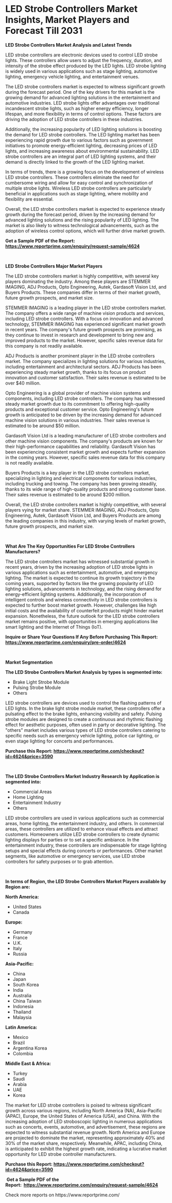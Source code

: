 <p><h1>LED Strobe Controllers Market Insights, Market Players and Forecast Till 2031</h1></p><p><strong>LED Strobe Controllers Market Analysis and Latest Trends</strong></p>
<p><p>LED strobe controllers are electronic devices used to control LED strobe lights. These controllers allow users to adjust the frequency, duration, and intensity of the strobe effect produced by the LED lights. LED strobe lighting is widely used in various applications such as stage lighting, automotive lighting, emergency vehicle lighting, and entertainment venues.</p><p>The LED strobe controllers market is expected to witness significant growth during the forecast period. One of the key drivers for this market is the growing demand for advanced lighting solutions in the entertainment and automotive industries. LED strobe lights offer advantages over traditional incandescent strobe lights, such as higher energy efficiency, longer lifespan, and more flexibility in terms of control options. These factors are driving the adoption of LED strobe controllers in these industries.</p><p>Additionally, the increasing popularity of LED lighting solutions is boosting the demand for LED strobe controllers. The LED lighting market has been experiencing rapid growth due to various factors such as government initiatives to promote energy-efficient lighting, decreasing prices of LED lights, and increasing awareness about environmental sustainability. LED strobe controllers are an integral part of LED lighting systems, and their demand is directly linked to the growth of the LED lighting market.</p><p>In terms of trends, there is a growing focus on the development of wireless LED strobe controllers. These controllers eliminate the need for cumbersome wiring and allow for easy control and synchronization of multiple strobe lights. Wireless LED strobe controllers are particularly beneficial in applications such as stage lighting, where mobility and flexibility are essential.</p><p>Overall, the LED strobe controllers market is expected to experience steady growth during the forecast period, driven by the increasing demand for advanced lighting solutions and the rising popularity of LED lighting. The market is also likely to witness technological advancements, such as the adoption of wireless control options, which will further drive market growth.</p></p>
<p><strong>Get a Sample PDF of the Report:&nbsp; <a href="https://www.reportprime.com/enquiry/request-sample/4624">https://www.reportprime.com/enquiry/request-sample/4624</a></strong></p>
<p>&nbsp;</p>
<p><strong>LED Strobe Controllers Major Market Players</strong></p>
<p><p>The LED strobe controllers market is highly competitive, with several key players dominating the industry. Among these players are STEMMER IMAGING, ADJ Products, Opto Engineering, Autek, Gardasoft Vision Ltd, and Buyers Products. These companies differ in terms of their market growth, future growth prospects, and market size.</p><p>STEMMER IMAGING is a leading player in the LED strobe controllers market. The company offers a wide range of machine vision products and services, including LED strobe controllers. With a focus on innovation and advanced technology, STEMMER IMAGING has experienced significant market growth in recent years. The company's future growth prospects are promising, as they continue to invest in research and development to bring new and improved products to the market. However, specific sales revenue data for this company is not readily available.</p><p>ADJ Products is another prominent player in the LED strobe controllers market. The company specializes in lighting solutions for various industries, including entertainment and architectural sectors. ADJ Products has been experiencing steady market growth, thanks to its focus on product innovation and customer satisfaction. Their sales revenue is estimated to be over $40 million.</p><p>Opto Engineering is a global provider of machine vision systems and components, including LED strobe controllers. The company has witnessed steady market growth due to its commitment to offering high-quality products and exceptional customer service. Opto Engineering's future growth is anticipated to be driven by the increasing demand for advanced machine vision solutions in various industries. Their sales revenue is estimated to be around $50 million.</p><p>Gardasoft Vision Ltd is a leading manufacturer of LED strobe controllers and other machine vision components. The company's products are known for their high-performance capabilities and reliability. Gardasoft Vision has been experiencing consistent market growth and expects further expansion in the coming years. However, specific sales revenue data for this company is not readily available.</p><p>Buyers Products is a key player in the LED strobe controllers market, specializing in lighting and electrical components for various industries, including trucking and towing. The company has been growing steadily, thanks to its wide range of high-quality products and strong customer base. Their sales revenue is estimated to be around $200 million.</p><p>Overall, the LED strobe controllers market is highly competitive, with several players vying for market share. STEMMER IMAGING, ADJ Products, Opto Engineering, Autek, Gardasoft Vision Ltd, and Buyers Products are among the leading companies in this industry, with varying levels of market growth, future growth prospects, and market size.</p></p>
<p>&nbsp;</p>
<p><strong>What Are The Key Opportunities For LED Strobe Controllers Manufacturers?</strong></p>
<p><p>The LED strobe controllers market has witnessed substantial growth in recent years, driven by the increasing adoption of LED strobe lights in various applications such as entertainment, automotive, and emergency lighting. The market is expected to continue its growth trajectory in the coming years, supported by factors like the growing popularity of LED lighting solutions, advancements in technology, and the rising demand for energy-efficient lighting systems. Additionally, the incorporation of intelligent controls and wireless connectivity in LED strobe controllers is expected to further boost market growth. However, challenges like high initial costs and the availability of counterfeit products might hinder market expansion. Nonetheless, the future outlook for the LED strobe controllers market remains positive, with opportunities in emerging applications like smart lighting and the Internet of Things (IoT).</p></p>
<p><strong>Inquire or Share Your Questions If Any Before Purchasing This Report: <a href="https://www.reportprime.com/enquiry/pre-order/4624">https://www.reportprime.com/enquiry/pre-order/4624</a></strong></p>
<p>&nbsp;</p>
<p><strong>Market Segmentation</strong></p>
<p><strong>The LED Strobe Controllers Market Analysis by types is segmented into:</strong></p>
<p><ul><li>Brake Light Strobe Module</li><li>Pulsing Strobe Module</li><li>Others</li></ul></p>
<p><p>LED strobe controllers are devices used to control the flashing patterns of LED lights. In the brake light strobe module market, these controllers offer a pulsating effect to the brake lights, enhancing visibility and safety. Pulsing strobe modules are designed to create a continuous and rhythmic flashing effect for aesthetic purposes, often used in party or decorative lighting. The "others" market includes various types of LED strobe controllers catering to specific needs such as emergency vehicle lighting, police car lighting, or even stage lighting for concerts and performances.</p></p>
<p><strong>Purchase this Report:&nbsp;<a href="https://www.reportprime.com/checkout?id=4624&price=3590">https://www.reportprime.com/checkout?id=4624&price=3590</a></strong></p>
<p>&nbsp;</p>
<p><strong>The LED Strobe Controllers Market Industry Research by Application is segmented into:</strong></p>
<p><ul><li>Commercial Areas</li><li>Home Lighting</li><li>Entertainment Industry</li><li>Others</li></ul></p>
<p><p>LED strobe controllers are used in various applications such as commercial areas, home lighting, the entertainment industry, and others. In commercial areas, these controllers are utilized to enhance visual effects and attract customers. Homeowners utilize LED strobe controllers to create dynamic lighting displays for parties or to set a specific ambiance. In the entertainment industry, these controllers are indispensable for stage lighting setups and special effects during concerts or performances. Other market segments, like automotive or emergency services, use LED strobe controllers for safety purposes or to grab attention.</p></p>
<p>&nbsp;</p>
<p><strong>In terms of Region, the LED Strobe Controllers Market Players available by Region are:</strong></p>
<p>
    <p> <strong> North America: </strong>
        <ul>
            <li>United States</li>
            <li>Canada</li>
        </ul>
        </p> 
    <p> <strong> Europe: </strong>
        <ul>
            <li>Germany</li>
            <li>France</li>
            <li>U.K.</li>
            <li>Italy</li>
            <li>Russia</li>
        </ul>
        </p> 
    <p> <strong> Asia-Pacific: </strong>
        <ul>
            <li>China</li>
            <li>Japan</li>
            <li>South Korea</li>
            <li>India</li>
            <li>Australia</li>
            <li>China Taiwan</li>
            <li>Indonesia</li>
            <li>Thailand</li>
            <li>Malaysia</li>
        </ul>
        </p> 
    <p> <strong> Latin America: </strong>
        <ul>
            <li>Mexico</li>
            <li>Brazil</li>
            <li>Argentina Korea</li>
            <li>Colombia</li>
        </ul>
        </p> 
    <p> <strong> Middle East & Africa: </strong>
        <ul>
            <li>Turkey</li>
            <li>Saudi</li>
            <li>Arabia</li>
            <li>UAE</li>
            <li>Korea</li>
        </ul>
    </p>
    </p>
<p><p>The market for LED strobe controllers is poised to witness significant growth across various regions, including North America (NA), Asia-Pacific (APAC), Europe, the United States of America (USA), and China. With the increasing adoption of LED stroboscopic lighting in numerous applications such as concerts, events, automotive, and advertisement, these regions are expected to witness substantial revenue growth. North America and Europe are projected to dominate the market, representing approximately 40% and 30% of the market share, respectively. Meanwhile, APAC, including China, is anticipated to exhibit the highest growth rate, indicating a lucrative market opportunity for LED strobe controller manufacturers.</p></p>
<p><strong>Purchase this Report: <a href="https://www.reportprime.com/checkout?id=4624&price=3590">https://www.reportprime.com/checkout?id=4624&price=3590</a></strong></p>
<p>&nbsp;<strong>Get a Sample PDF of the Report:&nbsp;&nbsp;<a href="https://www.reportprime.com/enquiry/request-sample/4624">https://www.reportprime.com/enquiry/request-sample/4624</a></strong></p>
<p><strong></strong></p>
<p>Check more reports on https://www.reportprime.com/</p>
